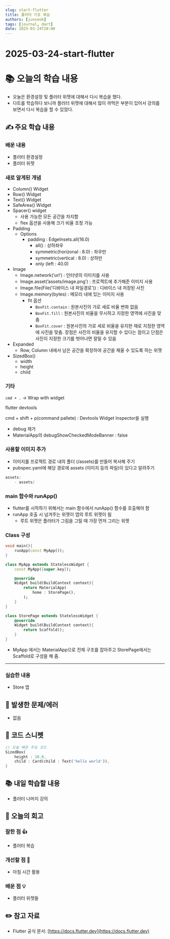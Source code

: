 ```yaml
---
slug: start-flutter
title: 플러터 기초 복습
authors: [junseok]
tags: [journal, dart]
date: 2025-03-24T20:00
---
```


# 2025-03-24-start-flutter

# 📚 오늘의 학습 내용

- 오늘은 환경설정 및 플러터 위젯에 대해서 다시 복습을 했다.
- 다트를 학습하다 보니까 플러터 위젯에 대해서 많이 까먹은 부분이 있어서 강의를 보면서 다시 복습을 할 수 있었다.

## ✍️ 주요 학습 내용

### 배운 내용

- 플러터 환경설정
- 플러터 위젯

### 새로 알게된 개념

- Column() Widget
- Row() Widget
- Text() Widget
- SafeArea() Widget
- Spacer() widget
  - 사용 가능한 모든 공간을 차지함
  - flex 옵션을 사용해 크기 비율 조정 가능
- Padding
  - Options
    - padding : EdgeInsets.all(16.0)
      - all() : 상하좌우
      - symmetric(horizonal : 8.0) : 좌우만
      - symmetric(vertical : 8.0) : 상하만
      - only (left : 40.0)
- Image
  - Image.network(’url’) : 인터넷의 이미지를 사용
  - Image.asset(’assets/image.png’) : 프로젝트에 추가해준 이미지 사용
  - Image.file(File(’디바이스 내 파일경로’)) : 디바이스 내 저장된 사진
  - Image.memory(bytes) : 메모리 내에 있는 이미지 사용
    - fit 옵션
      - `BoxFit.contain` : 원본사진의 가로 세로 비율 변화 없음
      - `BoxFit.fill` : 원본사진의 비율을 무시하고 지정한 영역에 사진을 맞춤
      - `BoxFit.cover` : 원본사진의 가로 세로 비율을 유지한 채로 지정한 영역에 사진을 맞춤. 장점은 사진의 비율을 유지할 수 있다는 점이고 단점은 사진이 지정한 크기를 벗어나면 잘릴 수 있음
- Expanded
  - Row, Column 내에서 남은 공간을 확장하여 공간을 채울 수 있도록 하는 위젯
- SizedBox()
  - width
  - height
  - child

### 기타

`cmd + .` → Wrap with widget

flutter devtools

cmd + shift + p(command pallete) : Devtools Widget Inspector을 실행

- debug 제거
- MaterialApp의 debugShowCheckedModeBanner : false

### 사용할 이미지 추가

- 이미지를 프로젝트 경로 내의 폴더 (/assets)를 만들어 복사해 주기
- pubspec.yaml에 해당 경로에 assets (이미지 등의 파일)이 있다고 알려주기

```dart
assets:
	- assets/
```

### main 함수와 runApp()

- flutter를 시작하기 위해서는 main 함수에서 runApp() 함수를 호출해야 함
- runApp 호출 시 넘겨주는 위젯이 앱의 루트 위젯이 됨
  - 루트 위젯은 플러터가 그림을 그릴 때 가장 먼저 그리는 위젯

### Class 구성

```dart
void main(){
	runApp(const MyApp());
}

class MyApp extends StatelessWidget {
	const MyApp({super.key});

	@override
	Widget build(BuildContext context){
		return MaterialApp(
			home : StorePage(),
		);
	}
}

class StorePage extends StatelessWidget {
	@override
	Widget build(BuildContext context){
		return Scaffold();
	}
}
```

- MyApp 에서는 MaterialApp으로 전체 구조를 잡아주고 StorePage에서는 Scaffold로 구성을 해 줌.

---

### 실습한 내용

- Store 앱

## 🚨 발생한 문제/에러

- 없음

## 📝 코드 스니펫

```dart
// 오늘 배운 주요 코드
SizedBox(
	height : 10.0,
	child : Card(child : Text('hello world')),
}
```

## 📚 내일 학습할 내용

- 플러터 나머지 강의

## 💭 오늘의 회고

### 잘한 점 👍

- 플러터 복습

### 개선할 점 🔨

- 아침 시간 활용

### 배운 점 💡

- 플러터 위젯들

## ✏️ 참고 자료

- Flutter 공식 문서: [https://docs.flutter.dev](https://docs.flutter.dev)
